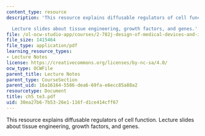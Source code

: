 ```yaml
---
content_type: resource
description: 'This resource explains diffusable regulators of cell function.

  Lecture slides about tissue engineering, growth factors, and genes.'
file: /ol-ocw-studio-app/courses/2-782j-design-of-medical-devices-and-implants-spring-2006/30ea27b67b5326e1116fd1ce414cff67_ch5_te3.pdf
file_size: 1415464
file_type: application/pdf
learning_resource_types:
- Lecture Notes
license: https://creativecommons.org/licenses/by-nc-sa/4.0/
ocw_type: OCWFile
parent_title: Lecture Notes
parent_type: CourseSection
parent_uid: 16a16164-5586-dea6-69fa-e6ecc85a88a2
resourcetype: Document
title: ch5_te3.pdf
uid: 30ea27b6-7b53-26e1-116f-d1ce414cff67
---
```

This resource explains diffusable regulators of cell function.
Lecture slides about tissue engineering, growth factors, and genes.